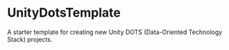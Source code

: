 # UnityDotsTemplate
A starter template for creating new Unity DOTS (Data-Oriented Technology Stack) projects.
